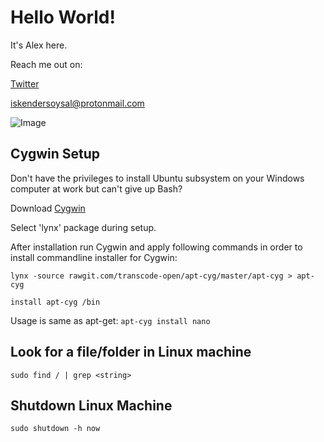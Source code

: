 # Hello World!

It's Alex here.

Reach me out on:

<a href="https://twitter.com/imsysl"> Twitter </a>

iskendersoysal@protonmail.com

![Image](https://pbs.twimg.com/profile_images/1164590169288335360/iFtFEJMU_400x400.jpg)


## Cygwin Setup

Don't have the privileges to install Ubuntu subsystem on your Windows computer at work but can't give up Bash?

Download <a href="https://www.cygwin.com/setup-x86_64.exe"> Cygwin </a>

Select 'lynx' package during setup.  

After installation run Cygwin and apply following commands in order to install commandline installer for Cygwin:

`lynx -source rawgit.com/transcode-open/apt-cyg/master/apt-cyg > apt-cyg`

`install apt-cyg /bin`

Usage is same as apt-get:
`apt-cyg install nano` 

## Look for a file/folder in Linux machine

`sudo find / | grep <string>`

## Shutdown Linux Machine

`sudo shutdown -h now`
